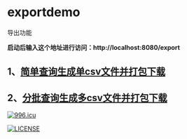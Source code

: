 # exportdemo
导出功能

**启动后输入这个地址进行访问：http://localhost:8080/export**

## 1、[简单查询生成单csv文件并打包下载](https://github.com/whol/exportdemo/tree/%E7%AE%80%E5%8D%95%E6%9F%A5%E8%AF%A2%E7%94%9F%E6%88%90%E5%8D%95csv%E6%96%87%E4%BB%B6%E5%B9%B6%E6%89%93%E5%8C%85%E4%B8%8B%E8%BD%BD)

## 2、[分批查询生成多csv文件并打包下载](https://github.com/whol/exportdemo/tree/%E5%88%86%E6%89%B9%E6%9F%A5%E8%AF%A2%E7%94%9F%E6%88%90%E5%A4%9Acsv%E6%96%87%E4%BB%B6%E5%B9%B6%E6%89%93%E5%8C%85%E4%B8%8B%E8%BD%BD)






[![996.icu](https://img.shields.io/badge/link-996.icu-red.svg)](https://996.icu)

[![LICENSE](https://img.shields.io/badge/license-NPL%20(The%20996%20Prohibited%20License)-blue.svg)](https://github.com/whol/exportdemo/blob/master/LICENSE)
